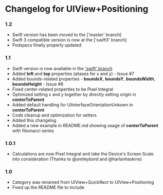 # Changelog for UIView+Positioning

### 1.2
- Swift version has been moved to the ['master' branch]
- Swift 3 compatible version is now at the ['swift3' branch]
- Podspecs finally properly updated

### 1.1

- Swift version is now available in the ['swift' branch]
- Added **left** and **top** properties (aliases for x and y) - Issue #7
- Added bounds-related properties - **boundsX**, **boundsY**, **boundsWidth**, **boundsHeight** - Issue #6
- Fixed center-related properties to be Pixel Integral
- Optimized setting x and y together by directly setting origin in **centerToParent**
- Added default handling for UIInterfaceOrientationUnkown in **centerToParent**
- Code cleanup and optimization for setters
- Added this changelog
- Added a new example in README.md showing usage of **centerToParent** with fibonacci series

### 1.0.1

- Calculations are now Pixel Integral and take the Device's Screen Scale into consideration (Thanks to @smileybord and @harlanhaskins)

### 1.0

- Category was renamed from UIView+QuickRect to UIView+Positioning
- Fixed up the README file to include

['swift' branch]:https://github.com/freak4pc/UIView-Positioning/tree/swift
